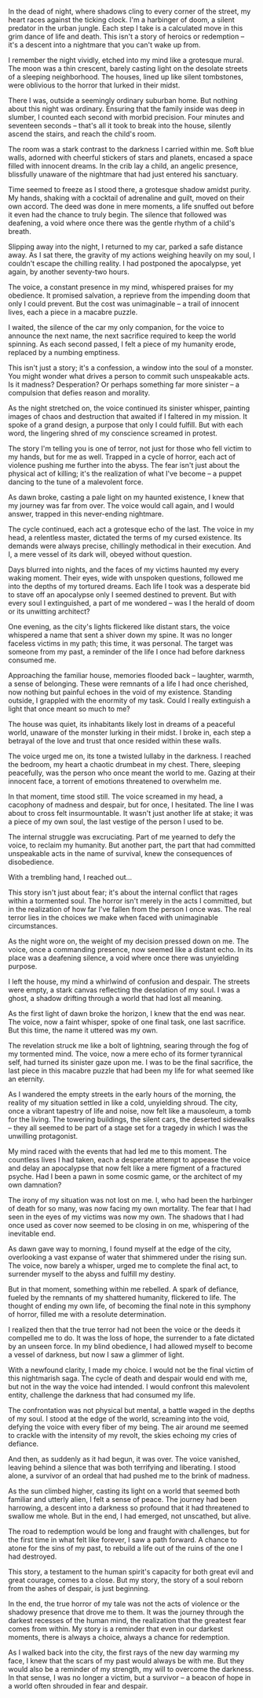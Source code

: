 In the dead of night, where shadows cling to every corner of the street, my heart races against the ticking clock. I'm a harbinger of doom, a silent predator in the urban jungle. Each step I take is a calculated move in this grim dance of life and death. This isn't a story of heroics or redemption – it's a descent into a nightmare that you can't wake up from.  
  
I remember the night vividly, etched into my mind like a grotesque mural. The moon was a thin crescent, barely casting light on the desolate streets of a sleeping neighborhood. The houses, lined up like silent tombstones, were oblivious to the horror that lurked in their midst.  
  
There I was, outside a seemingly ordinary suburban home. But nothing about this night was ordinary. Ensuring that the family inside was deep in slumber, I counted each second with morbid precision. Four minutes and seventeen seconds – that's all it took to break into the house, silently ascend the stairs, and reach the child's room.  
  
The room was a stark contrast to the darkness I carried within me. Soft blue walls, adorned with cheerful stickers of stars and planets, encased a space filled with innocent dreams. In the crib lay a child, an angelic presence, blissfully unaware of the nightmare that had just entered his sanctuary.  
  
Time seemed to freeze as I stood there, a grotesque shadow amidst purity. My hands, shaking with a cocktail of adrenaline and guilt, moved on their own accord. The deed was done in mere moments, a life snuffed out before it even had the chance to truly begin. The silence that followed was deafening, a void where once there was the gentle rhythm of a child's breath.  
  
Slipping away into the night, I returned to my car, parked a safe distance away. As I sat there, the gravity of my actions weighing heavily on my soul, I couldn't escape the chilling reality. I had postponed the apocalypse, yet again, by another seventy-two hours.  
  
The voice, a constant presence in my mind, whispered praises for my obedience. It promised salvation, a reprieve from the impending doom that only I could prevent. But the cost was unimaginable – a trail of innocent lives, each a piece in a macabre puzzle.  
  
I waited, the silence of the car my only companion, for the voice to announce the next name, the next sacrifice required to keep the world spinning. As each second passed, I felt a piece of my humanity erode, replaced by a numbing emptiness.  
  
This isn't just a story; it's a confession, a window into the soul of a monster. You might wonder what drives a person to commit such unspeakable acts. Is it madness? Desperation? Or perhaps something far more sinister – a compulsion that defies reason and morality.  
  
As the night stretched on, the voice continued its sinister whisper, painting images of chaos and destruction that awaited if I faltered in my mission. It spoke of a grand design, a purpose that only I could fulfill. But with each word, the lingering shred of my conscience screamed in protest.  
  
The story I'm telling you is one of terror, not just for those who fell victim to my hands, but for me as well. Trapped in a cycle of horror, each act of violence pushing me further into the abyss. The fear isn't just about the physical act of killing; it's the realization of what I've become – a puppet dancing to the tune of a malevolent force.  
  
As dawn broke, casting a pale light on my haunted existence, I knew that my journey was far from over. The voice would call again, and I would answer, trapped in this never-ending nightmare.  
  
The cycle continued, each act a grotesque echo of the last. The voice in my head, a relentless master, dictated the terms of my cursed existence. Its demands were always precise, chillingly methodical in their execution. And I, a mere vessel of its dark will, obeyed without question.  
  
Days blurred into nights, and the faces of my victims haunted my every waking moment. Their eyes, wide with unspoken questions, followed me into the depths of my tortured dreams. Each life I took was a desperate bid to stave off an apocalypse only I seemed destined to prevent. But with every soul I extinguished, a part of me wondered – was I the herald of doom or its unwitting architect?  
  
One evening, as the city's lights flickered like distant stars, the voice whispered a name that sent a shiver down my spine. It was no longer faceless victims in my path; this time, it was personal. The target was someone from my past, a reminder of the life I once had before darkness consumed me.  
  
Approaching the familiar house, memories flooded back – laughter, warmth, a sense of belonging. These were remnants of a life I had once cherished, now nothing but painful echoes in the void of my existence. Standing outside, I grappled with the enormity of my task. Could I really extinguish a light that once meant so much to me?  
  
The house was quiet, its inhabitants likely lost in dreams of a peaceful world, unaware of the monster lurking in their midst. I broke in, each step a betrayal of the love and trust that once resided within these walls.  
  
The voice urged me on, its tone a twisted lullaby in the darkness. I reached the bedroom, my heart a chaotic drumbeat in my chest. There, sleeping peacefully, was the person who once meant the world to me. Gazing at their innocent face, a torrent of emotions threatened to overwhelm me.  
  
In that moment, time stood still. The voice screamed in my head, a cacophony of madness and despair, but for once, I hesitated. The line I was about to cross felt insurmountable. It wasn't just another life at stake; it was a piece of my own soul, the last vestige of the person I used to be.  
  
The internal struggle was excruciating. Part of me yearned to defy the voice, to reclaim my humanity. But another part, the part that had committed unspeakable acts in the name of survival, knew the consequences of disobedience.  
  
With a trembling hand, I reached out...  
  
This story isn't just about fear; it's about the internal conflict that rages within a tormented soul. The horror isn't merely in the acts I committed, but in the realization of how far I've fallen from the person I once was. The real terror lies in the choices we make when faced with unimaginable circumstances.  
  
As the night wore on, the weight of my decision pressed down on me. The voice, once a commanding presence, now seemed like a distant echo. In its place was a deafening silence, a void where once there was unyielding purpose.  
  
I left the house, my mind a whirlwind of confusion and despair. The streets were empty, a stark canvas reflecting the desolation of my soul. I was a ghost, a shadow drifting through a world that had lost all meaning.  
  
As the first light of dawn broke the horizon, I knew that the end was near. The voice, now a faint whisper, spoke of one final task, one last sacrifice. But this time, the name it uttered was my own.  
  
The revelation struck me like a bolt of lightning, searing through the fog of my tormented mind. The voice, now a mere echo of its former tyrannical self, had turned its sinister gaze upon me. I was to be the final sacrifice, the last piece in this macabre puzzle that had been my life for what seemed like an eternity.  
  
As I wandered the empty streets in the early hours of the morning, the reality of my situation settled in like a cold, unyielding shroud. The city, once a vibrant tapestry of life and noise, now felt like a mausoleum, a tomb for the living. The towering buildings, the silent cars, the deserted sidewalks – they all seemed to be part of a stage set for a tragedy in which I was the unwilling protagonist.  
  
My mind raced with the events that had led me to this moment. The countless lives I had taken, each a desperate attempt to appease the voice and delay an apocalypse that now felt like a mere figment of a fractured psyche. Had I been a pawn in some cosmic game, or the architect of my own damnation?  
  
The irony of my situation was not lost on me. I, who had been the harbinger of death for so many, was now facing my own mortality. The fear that I had seen in the eyes of my victims was now my own. The shadows that I had once used as cover now seemed to be closing in on me, whispering of the inevitable end.  
  
As dawn gave way to morning, I found myself at the edge of the city, overlooking a vast expanse of water that shimmered under the rising sun. The voice, now barely a whisper, urged me to complete the final act, to surrender myself to the abyss and fulfill my destiny.  
  
But in that moment, something within me rebelled. A spark of defiance, fueled by the remnants of my shattered humanity, flickered to life. The thought of ending my own life, of becoming the final note in this symphony of horror, filled me with a resolute determination.  
  
I realized then that the true terror had not been the voice or the deeds it compelled me to do. It was the loss of hope, the surrender to a fate dictated by an unseen force. In my blind obedience, I had allowed myself to become a vessel of darkness, but now I saw a glimmer of light.  
  
With a newfound clarity, I made my choice. I would not be the final victim of this nightmarish saga. The cycle of death and despair would end with me, but not in the way the voice had intended. I would confront this malevolent entity, challenge the darkness that had consumed my life.  
  
The confrontation was not physical but mental, a battle waged in the depths of my soul. I stood at the edge of the world, screaming into the void, defying the voice with every fiber of my being. The air around me seemed to crackle with the intensity of my revolt, the skies echoing my cries of defiance.  
  
And then, as suddenly as it had begun, it was over. The voice vanished, leaving behind a silence that was both terrifying and liberating. I stood alone, a survivor of an ordeal that had pushed me to the brink of madness.  
  
As the sun climbed higher, casting its light on a world that seemed both familiar and utterly alien, I felt a sense of peace. The journey had been harrowing, a descent into a darkness so profound that it had threatened to swallow me whole. But in the end, I had emerged, not unscathed, but alive.  
  
The road to redemption would be long and fraught with challenges, but for the first time in what felt like forever, I saw a path forward. A chance to atone for the sins of my past, to rebuild a life out of the ruins of the one I had destroyed.  
  
This story, a testament to the human spirit's capacity for both great evil and great courage, comes to a close. But my story, the story of a soul reborn from the ashes of despair, is just beginning.  
  
In the end, the true horror of my tale was not the acts of violence or the shadowy presence that drove me to them. It was the journey through the darkest recesses of the human mind, the realization that the greatest fear comes from within. My story is a reminder that even in our darkest moments, there is always a choice, always a chance for redemption.  
  
As I walked back into the city, the first rays of the new day warming my face, I knew that the scars of my past would always be with me. But they would also be a reminder of my strength, my will to overcome the darkness. In that sense, I was no longer a victim, but a survivor – a beacon of hope in a world often shrouded in fear and despair.